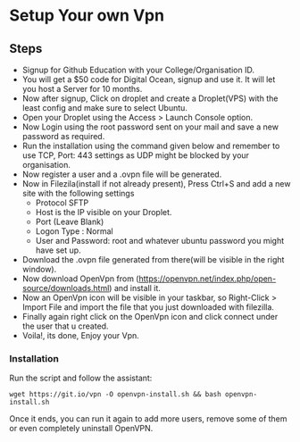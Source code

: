# Setup Your own Vpn

## Steps
* Signup for Github Education with your College/Organisation ID.
* You will get a $50 code for Digital Ocean, signup and use it. It will let you host a Server for 10 months.
* Now after signup, Click on droplet and create a Droplet(VPS) with the least config and make sure to select Ubuntu.
* Open your Droplet using the Access > Launch Console option.
* Now Login using the root password sent on your mail and save a new password as required.
* Run the installation using the command given below and remember to use TCP, Port: 443 settings as UDP might be blocked by your organisation.
* Now register a user and a .ovpn file will be generated.
* Now in Filezila(install if not already present), Press Ctrl+S and add a new site with the following settings
  * Protocol SFTP
  * Host is the IP visible on your Droplet.
  * Port (Leave Blank)
  * Logon Type : Normal
  * User and Password: root and whatever ubuntu password you might have set up.
* Download the .ovpn file generated from there(will be visible in the right window).
* Now download OpenVpn from (https://openvpn.net/index.php/open-source/downloads.html) and install it.
* Now an OpenVpn icon will be visible in your taskbar, so Right-Click > Import File and import the file that you just downloaded with filezilla.
* Finally again right click on the OpenVpn icon and click connect under the user that u created.
* Voila!, its done, Enjoy your Vpn.

### Installation
Run the script and follow the assistant:

`wget https://git.io/vpn -O openvpn-install.sh && bash openvpn-install.sh`

Once it ends, you can run it again to add more users, remove some of them or even completely uninstall OpenVPN.
